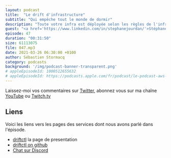 ```yaml
---
layout: podcast
title:  "Le drift d'infrastructure"
subtitle: "Qui empêche tout le monde de dormir"
description: "Toute votre infra est déployée selon les règles de l'infrastructure as code. Vous pouvez dormir tranquille. Etes-vous sûr ? Comment s'assurer que ce qui est déployé reste aligné avec ce qui est décrit dans votre code ? Avez-vous déjà fait un petit changement rapide dans la console pour corriger un problème un samedi soir ? Avez-vous reporté ce changement dans votre code ? driftctl est un outil open-source qui vérifie la réalité de ce qui est déployé par rapport à la définition faite par Terraform."
guest: "<a href='https://www.linkedin.com/in/stephanejourdan/'>Stéphane Jourdan</a>, foundateur et CEO"
episode: 47
duration: "00:31:50"
size: 61113075
file: 047.mp3
date: 2021-03-26 06:30:00 +0100
author: Sébastien Stormacq
category: podcasts
background: '/img/podcast-banner-transparent.png'
# appleEpisodeId: 1000512655632
# appleEpisodeId: https://podcasts.apple.com/fr/podcast/le-podcast-aws-en-français/id1452118442
---
```


Laissez-moi vos commentaires sur [Twitter](https://twitter.com/sebsto), abonnez vous sur ma chaîne [YouTube](https://www.youtube.com/sebsto) ou [Twitch.tv](https://www.twitch.tv/sebAWS)

## Liens

Voici les liens vers les pages des services dont nous avons parlé dans l'épisode.

- [driftctl](https://driftctl.com/) la page de presentation
- [driftctl on github](https://github.com/cloudskiff/driftctl)
- [Chat sur Discord](https://discord.com/invite/NMCBxtD7Nd)